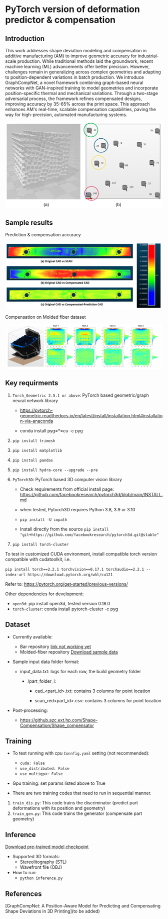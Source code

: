 

# PyTorch version of deformation predictor & compensation

## Introduction 

This work addresses shape deviation modeling and compensation in additive manufacturing (AM) to improve geometric accuracy for industrial-scale production. While traditional methods laid the groundwork, recent machine learning (ML) advancements offer better precision. However, challenges remain in generalizing across complex geometries and adapting to position-dependent variations in batch production. We introduce GraphCompNet, a novel framework combining graph-based neural networks with GAN-inspired training to model geometries and incorporate position-specific thermal and mechanical variations. Through a two-stage adversarial process, the framework refines compensated designs, improving accuracy by 35-65% across the print space. This approach enhances AM's real-time, scalable compensation capabilities, paving the way for high-precision, automated manufacturing systems.




<p align="center">
<img src="../../../docs/img/GraphCompNet/bar_chamber.png" width="560" />
</p>

## Sample results 

Prediction & compensation accuracy 
<p align="center">
<img src="../../../docs/img/GraphCompNet/dl_comp_test-2.png" width="500" />
</p>

Compensation on Molded fiber dataset
<p align="center">
<img src="../../../docs/img/GraphCompNet/table1_fig-2.png" width="500" />
</p>

## Key requirments

1. ``Torch_Geometric 2.5.1 or above``: PyTorch based geometric/graph neural network library
   
   - https://pytorch-geometric.readthedocs.io/en/latest/install/installation.html#installation-via-anaconda
   
   - conda install pyg=*=*cu* -c pyg

2. ``pip install trimesh``

3. ``pip install matplotlib``

4. ``pip install pandas``

5. ``pip install hydra-core --upgrade --pre``

6. ``PyTorch3D``: PyTorch based 3D computer vision library 

   - Check requirements from official install page: https://github.com/facebookresearch/pytorch3d/blob/main/INSTALL.md
   - when tested, Pytorch3D requires Python 3.8, 3.9 or 3.10
   
   - ``pip install -U iopath``
    
   - Install directly from the source ``pip install "git+https://github.com/facebookresearch/pytorch3d.git@stable" ``

7. ``pip install torch-cluster``

To test in customized CUDA environment, install compatible torch version compatible with cudatoolkit, i.e.

``pip install torch==2.2.1 torchvision==0.17.1 torchaudio==2.2.1 --index-url https://download.pytorch.org/whl/cu121``

 Refer to: 
https://pytorch.org/get-started/previous-versions/

Other dependencies for development: 

- ``open3d``: pip install open3d, tested version 0.18.0
- ``torch-cluster``: conda install pytorch-cluster -c pyg



## Dataset
- Currently available: 
  - Bar repository [link not working yet](https://drive.google.com/file/d/1inUN4KIg8NOtuwaJa2d1j3tssRGUxgAQ/view?usp=sharing)
  - Molded-fiber repository [Download sample data](https://drive.google.com/file/d/1inUN4KIg8NOtuwaJa2d1j3tssRGUxgAQ/view?usp=sharing)

- Sample input data folder format: 
  
   -  input_data.txt: logs for each row, the build geometry folder 
  
      - /part_folder_i:

         - cad_<part_id>.txt: contains 3 columns for point location 

         - scan_red<part_id>.csv: contains 3 columns for point location 

- Post-processing: 
  
    - https://github.azc.ext.hp.com/Shape-Compensation/Shape_compensator


## Training

- To test running with cpu ``Connfig.yaml`` setting (not recommended): 
  
    - `` cuda: False ``
    - ``use_distributed: False``
    - ``use_multigpu: False``
- Gpu training: set params listed above to True

- There are two training codes that need to run in sequential manner.
1. ``train_dis.py``: This code trains the discriminator (predict part deformations with its position and geometry) 
2. ``train_gen.py``: This code trains the generator (compensate part geometry)

## Inference

[Download pre-trained model checkpoint](https://drive.google.com/file/d/1Htd7MLGgvjmidIGyYquDtLkZe0gSEqRu/view?usp=drive_link)

- Supported 3D formats: 
    - Stereolitography (STL)
    - Wavefront file (OBJ)
- How to run: 
  - ``python inference.py`` 


## References 

[GraphCompNet: A Position-Aware Model for Predicting and Compensating Shape Deviations in 3D Printing](to be added)

```text

```
